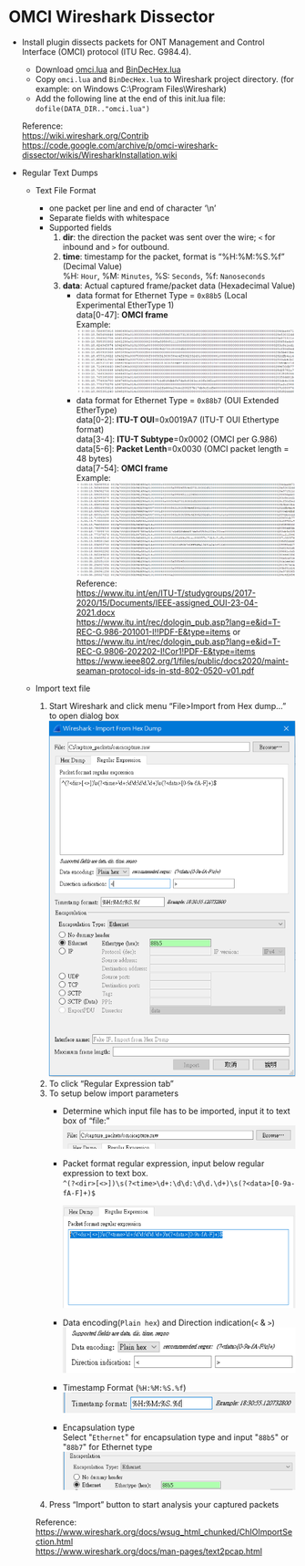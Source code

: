 # OMCI Wireshark Dissector
 * Install plugin dissects packets for ONT Management and Control Interface (OMCI) protocol (ITU Rec. G984.4).
   * Download [omci.lua](https://wiki.wireshark.org/uploads/__moin_import__/attachments/Contrib/omci.lua) and [BinDecHex.lua](https://wiki.wireshark.org/uploads/__moin_import__/attachments/Contrib/BinDecHex.lua)
   * Copy `omci.lua` and `BinDecHex.lua` to Wireshark project directory. (for example: on Windows C:\Program Files\Wireshark)
   * Add the following line at the end of this init.lua file: `dofile(DATA_DIR.."omci.lua")`
   
   Reference:<br>
      https://wiki.wireshark.org/Contrib<br>
      https://code.google.com/archive/p/omci-wireshark-dissector/wikis/WiresharkInstallation.wiki<br>
 * Regular Text Dumps
   * Text File Format
     * one packet per line and end of character ‘\n’<br>
     * Separate fields with whitespace
     * Supported fields
        1. **dir**: the direction the packet was sent over the wire; `<` for inbound and `>` for outbound.
        2. **time**: timestamp for the packet, format is “%H:%M:%S.%f” (Decimal Value)<br>
           %H: `Hour`, %M: `Minutes`, %S: `Seconds`, %f: `Nanoseconds`
        3. **data**: Actual captured frame/packet data (Hexadecimal Value)
           * data format for Ethernet Type = `0x88b5` (Local Experimental EtherType 1)<br>
              data[0-47]: **OMCI frame**<br>
              Example:<br>
              ![Example for text format](https://github.com/ChangHsingLee/omciWiresharkDissector/blob/main/picture/textFMT.png)
           * data format for Ethernet Type = `0x88b7` (OUI Extended EtherType)<br>
              data[0-2]:  **ITU-T OUI**=0x0019A7 (ITU-T OUI Ethertype format)<br>
              data[3-4]:  **ITU-T Subtype**=0x0002 (OMCI per G.986)<br>
              data[5-6]:  **Packet Lenth**=0x0030 (OMCI packet length = 48 bytes)<br>
              data[7-54]: **OMCI frame**<br>
              Example:<br>
              ![Example for text format 88b7](https://github.com/ChangHsingLee/omciWiresharkDissector/blob/main/picture/textFMT_88b7.png)
	      Reference:<br>
	      https://www.itu.int/en/ITU-T/studygroups/2017-2020/15/Documents/IEEE-assigned_OUI-23-04-2021.docx<br>
              https://www.itu.int/rec/dologin_pub.asp?lang=e&id=T-REC-G.986-201001-I!!PDF-E&type=items or<br>
              https://www.itu.int/rec/dologin_pub.asp?lang=e&id=T-REC-G.9806-202202-I!Cor1!PDF-E&type=items<br>
              https://www.ieee802.org/1/files/public/docs2020/maint-seaman-protocol-ids-in-std-802-0520-v01.pdf<br>
   * Import text file
       1. Start Wireshark and click menu “File>Import from Hex dump…” to open dialog box<br>
        ![hexdump dialogbox](https://github.com/ChangHsingLee/omciWiresharkDissector/blob/main/picture/hexdump_dialogbox.png)
       2. To click “Regular Expression tab”
       3. To setup below import parameters
          * Determine which input file has to be imported, input it to text box of “file:”<br>
            ![textbox of file](https://github.com/ChangHsingLee/omciWiresharkDissector/blob/main/picture/textbox_of_file.png)
          *	Packet format regular expression, input below regular expression to text box.<br>
            `^(?<dir>[<>])\s(?<time>\d+:\d\d:\d\d.\d+)\s(?<data>[0-9a-fA-F]+)$`
	    
            ![textbox of regular expression](https://github.com/ChangHsingLee/omciWiresharkDissector/blob/main/picture/textbox_of_regex.png)
          * Data encoding(`Plain hex`) and Direction indication(`<` & `>`)<br>
            ![encoding and direction](https://github.com/ChangHsingLee/omciWiresharkDissector/blob/main/picture/encoding_direction.png)
          * Timestamp Format (`%H:%M:%S.%f`)<br>
            ![textbox of timestamp](https://github.com/ChangHsingLee/omciWiresharkDissector/blob/main/picture/timestamp.png)
          * Encapsulation type<br>
            Select "`Ethernet`" for encapsulation type and input "`88b5`" or "`88b7`" for Ethernet type<br>
            ![Ethernet Encapsulation Type](https://github.com/ChangHsingLee/omciWiresharkDissector/blob/main/picture/eth_encap_type.png)
       4.	Press “Import” button to start analysis your captured packets
       
       Reference:<br>
	     https://www.wireshark.org/docs/wsug_html_chunked/ChIOImportSection.html<br>
	     https://www.wireshark.org/docs/man-pages/text2pcap.html


